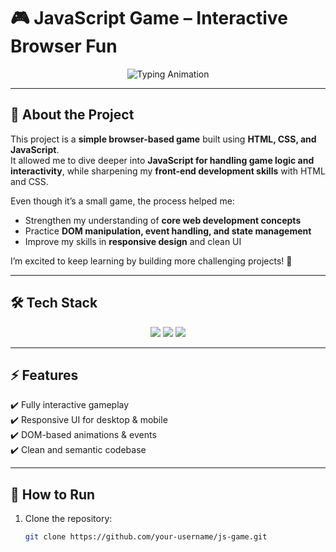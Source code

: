 # 🎮 JavaScript Game – Interactive Browser Fun  

<p align="center">
  <img src="https://readme-typing-svg.herokuapp.com?font=Fira+Code&weight=600&size=24&pause=1000&color=32CD32&center=true&vCenter=true&width=800&lines=Built+with+HTML%2C+CSS+%26+JavaScript;Fun+%26+Interactive+Game;Sharpening+Front-End+Skills" alt="Typing Animation" />
</p>  

---

## 🚀 About the Project  
This project is a **simple browser-based game** built using **HTML, CSS, and JavaScript**.  
It allowed me to dive deeper into **JavaScript for handling game logic and interactivity**, while sharpening my **front-end development skills** with HTML and CSS.  

Even though it’s a small game, the process helped me:  
- Strengthen my understanding of **core web development concepts**  
- Practice **DOM manipulation, event handling, and state management**  
- Improve my skills in **responsive design** and clean UI  

I’m excited to keep learning by building more challenging projects! 🚀  

---

## 🛠️ Tech Stack  

<p align="center">
  <img src="https://img.shields.io/badge/HTML5-E34F26?style=for-the-badge&logo=html5&logoColor=white" />
  <img src="https://img.shields.io/badge/CSS3-1572B6?style=for-the-badge&logo=css3&logoColor=white" />
  <img src="https://img.shields.io/badge/JavaScript-F7DF1E?style=for-the-badge&logo=javascript&logoColor=black" />
</p>  

---

## ⚡ Features  
✔️ Fully interactive gameplay  
✔️ Responsive UI for desktop & mobile  
✔️ DOM-based animations & events  
✔️ Clean and semantic codebase  

---

## 📂 How to Run  

1. Clone the repository:  
   ```bash
   git clone https://github.com/your-username/js-game.git
